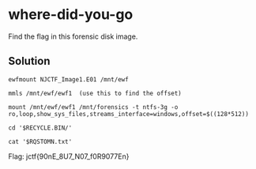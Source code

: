 # where-did-you-go

Find the flag in this forensic disk image.

## Solution

```
ewfmount NJCTF_Image1.E01 /mnt/ewf

mmls /mnt/ewf/ewf1  (use this to find the offset)

mount /mnt/ewf/ewf1 /mnt/forensics -t ntfs-3g -o ro,loop,show_sys_files,streams_interface=windows,offset=$((128*512))

cd '$RECYCLE.BIN/'

cat '$RQSTOMN.txt'
```

Flag: jctf{90nE_8U7_N07_f0R9077En}

